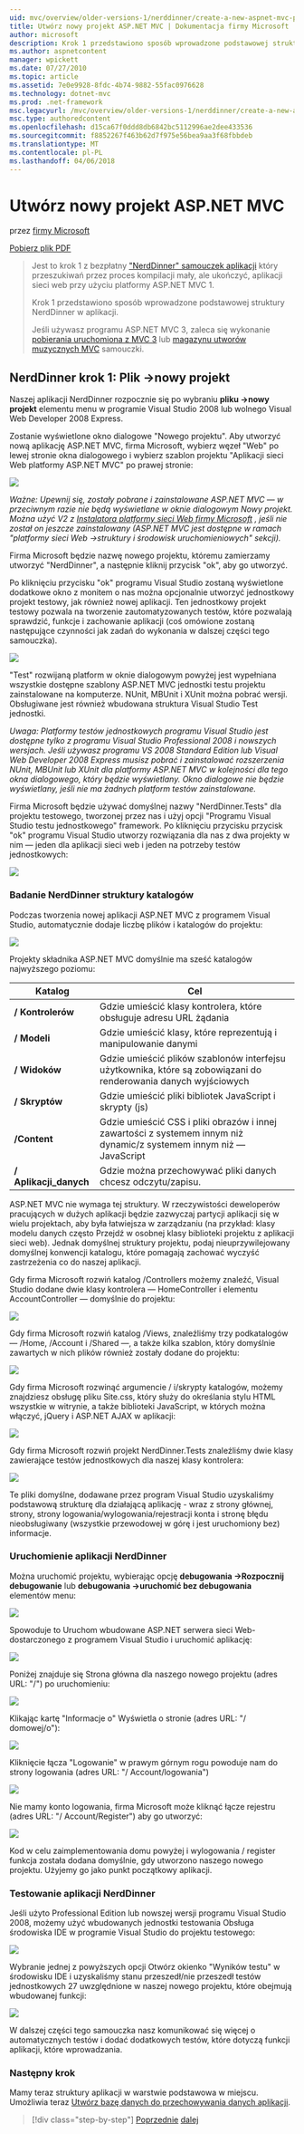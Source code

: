 ```yaml
---
uid: mvc/overview/older-versions-1/nerddinner/create-a-new-aspnet-mvc-project
title: Utwórz nowy projekt ASP.NET MVC | Dokumentacja firmy Microsoft
author: microsoft
description: Krok 1 przedstawiono sposób wprowadzone podstawowej struktury NerdDinner w aplikacji.
ms.author: aspnetcontent
manager: wpickett
ms.date: 07/27/2010
ms.topic: article
ms.assetid: 7e0e9928-8fdc-4b74-9882-55fac0976628
ms.technology: dotnet-mvc
ms.prod: .net-framework
msc.legacyurl: /mvc/overview/older-versions-1/nerddinner/create-a-new-aspnet-mvc-project
msc.type: authoredcontent
ms.openlocfilehash: d15ca67f0ddd8db6842bc5112996ae2dee433536
ms.sourcegitcommit: f8852267f463b62d7f975e56bea9aa3f68fbbdeb
ms.translationtype: MT
ms.contentlocale: pl-PL
ms.lasthandoff: 04/06/2018
---
```

<a name="create-a-new-aspnet-mvc-project"></a>Utwórz nowy projekt ASP.NET MVC
====================
przez [firmy Microsoft](https://github.com/microsoft)

[Pobierz plik PDF](http://aspnetmvcbook.s3.amazonaws.com/aspnetmvc-nerdinner_v1.pdf)

> Jest to krok 1 z bezpłatny ["NerdDinner" samouczek aplikacji](introducing-the-nerddinner-tutorial.md) który przeszukiwań przez proces kompilacji mały, ale ukończyć, aplikacji sieci web przy użyciu platformy ASP.NET MVC 1.
> 
> Krok 1 przedstawiono sposób wprowadzone podstawowej struktury NerdDinner w aplikacji.
> 
> Jeśli używasz programu ASP.NET MVC 3, zaleca się wykonanie [pobierania uruchomiona z MVC 3](../../older-versions/getting-started-with-aspnet-mvc3/cs/intro-to-aspnet-mvc-3.md) lub [magazynu utworów muzycznych MVC](../../older-versions/mvc-music-store/mvc-music-store-part-1.md) samouczki.


## <a name="nerddinner-step-1-file-gtnew-project"></a>NerdDinner krok 1: Plik -&gt;nowy projekt

Naszej aplikacji NerdDinner rozpocznie się po wybraniu **pliku -&gt;nowy projekt** elementu menu w programie Visual Studio 2008 lub wolnego Visual Web Developer 2008 Express.

Zostanie wyświetlone okno dialogowe "Nowego projektu". Aby utworzyć nową aplikację ASP.NET MVC, firma Microsoft, wybierz węzeł "Web" po lewej stronie okna dialogowego i wybierz szablon projektu "Aplikacji sieci Web platformy ASP.NET MVC" po prawej stronie:

![](create-a-new-aspnet-mvc-project/_static/image1.png)

*Ważne: Upewnij się, zostały pobrane i zainstalowane ASP.NET MVC — w przeciwnym razie nie będą wyświetlane w oknie dialogowym Nowy projekt. Można użyć V2 z [Instalatora platformy sieci Web firmy Microsoft](https://www.microsoft.com/web/downloads/platform.aspx) , jeśli nie został on jeszcze zainstalowany (ASP.NET MVC jest dostępne w ramach "platformy sieci Web -&gt;struktury i środowisk uruchomieniowych" sekcji).*

Firma Microsoft będzie nazwę nowego projektu, któremu zamierzamy utworzyć "NerdDinner", a następnie kliknij przycisk "ok", aby go utworzyć.

Po kliknięciu przycisku "ok" programu Visual Studio zostaną wyświetlone dodatkowe okno z monitem o nas można opcjonalnie utworzyć jednostkowy projekt testowy, jak również nowej aplikacji. Ten jednostkowy projekt testowy pozwala na tworzenie zautomatyzowanych testów, które pozwalają sprawdzić, funkcje i zachowanie aplikacji (coś omówione zostaną następujące czynności jak zadań do wykonania w dalszej części tego samouczka).

![](create-a-new-aspnet-mvc-project/_static/image2.png)

"Test" rozwijaną platform w oknie dialogowym powyżej jest wypełniana wszystkie dostępne szablony ASP.NET MVC jednostki testu projektu zainstalowane na komputerze. NUnit, MBUnit i XUnit można pobrać wersji. Obsługiwane jest również wbudowana struktura Visual Studio Test jednostki.

*Uwaga: Platformy testów jednostkowych programu Visual Studio jest dostępne tylko z programu Visual Studio Professional 2008 i nowszych wersjach. Jeśli używasz programu VS 2008 Standard Edition lub Visual Web Developer 2008 Express musisz pobrać i zainstalować rozszerzenia NUnit, MBUnit lub XUnit dla platformy ASP.NET MVC w kolejności dla tego okna dialogowego, który będzie wyświetlany. Okno dialogowe nie będzie wyświetlany, jeśli nie ma żadnych platform testów zainstalowane.*

Firma Microsoft będzie używać domyślnej nazwy "NerdDinner.Tests" dla projektu testowego, tworzonej przez nas i użyj opcji "Programu Visual Studio testu jednostkowego" framework. Po kliknięciu przycisku przycisk "ok" programu Visual Studio utworzy rozwiązania dla nas z dwa projekty w nim — jeden dla aplikacji sieci web i jeden na potrzeby testów jednostkowych:

![](create-a-new-aspnet-mvc-project/_static/image3.png)

### <a name="examining-the-nerddinner-directory-structure"></a>Badanie NerdDinner struktury katalogów

Podczas tworzenia nowej aplikacji ASP.NET MVC z programem Visual Studio, automatycznie dodaje liczbę plików i katalogów do projektu:

![](create-a-new-aspnet-mvc-project/_static/image4.png)

Projekty składnika ASP.NET MVC domyślnie ma sześć katalogów najwyższego poziomu:

| **Katalog** | **Cel** |
| --- | --- |
| **/ Kontrolerów** | Gdzie umieścić klasy kontrolera, które obsługuje adresu URL żądania |
| **/ Modeli** | Gdzie umieścić klasy, które reprezentują i manipulowanie danymi |
| **/ Widoków** | Gdzie umieścić plików szablonów interfejsu użytkownika, które są zobowiązani do renderowania danych wyjściowych |
| **/ Skryptów** | Gdzie umieścić pliki bibliotek JavaScript i skrypty (js) |
| **/Content** | Gdzie umieścić CSS i pliki obrazów i innej zawartości z systemem innym niż dynamic/z systemem innym niż — JavaScript |
| **/ Aplikacji\_danych** | Gdzie można przechowywać pliki danych chcesz odczytu/zapisu. |

ASP.NET MVC nie wymaga tej struktury. W rzeczywistości deweloperów pracujących w dużych aplikacji będzie zazwyczaj partycji aplikacji się w wielu projektach, aby była łatwiejsza w zarządzaniu (na przykład: klasy modelu danych często Przejdź w osobnej klasy biblioteki projektu z aplikacji sieci web). Jednak domyślnej struktury projektu, podaj nieuprzywilejowany domyślnej konwencji katalogu, które pomagają zachować wyczyść zastrzeżenia co do naszej aplikacji.

Gdy firma Microsoft rozwiń katalog /Controllers możemy znaleźć, Visual Studio dodane dwie klasy kontrolera — HomeController i elementu AccountController — domyślnie do projektu:

![](create-a-new-aspnet-mvc-project/_static/image5.png)

Gdy firma Microsoft rozwiń katalog /Views, znaleźliśmy trzy podkatalogów — /Home, /Account i /Shared —, a także kilka szablon, który domyślnie zawartych w nich plików również zostały dodane do projektu:

![](create-a-new-aspnet-mvc-project/_static/image6.png)

Gdy firma Microsoft rozwinąć argumencie / i/skrypty katalogów, możemy znajdziesz obsługę pliku Site.css, który służy do określania stylu HTML wszystkie w witrynie, a także biblioteki JavaScript, w których można włączyć, jQuery i ASP.NET AJAX w aplikacji:

![](create-a-new-aspnet-mvc-project/_static/image7.png)

Gdy firma Microsoft rozwiń projekt NerdDinner.Tests znaleźliśmy dwie klasy zawierające testów jednostkowych dla naszej klasy kontrolera:

![](create-a-new-aspnet-mvc-project/_static/image8.png)

Te pliki domyślne, dodawane przez program Visual Studio uzyskaliśmy podstawową strukturę dla działającą aplikację - wraz z strony głównej, strony, strony logowania/wylogowania/rejestracji konta i stronę błędu nieobsługiwany (wszystkie przewodowej w górę i jest uruchomiony bez) informacje.

### <a name="running-the-nerddinner-application"></a>Uruchomienie aplikacji NerdDinner

Można uruchomić projektu, wybierając opcję **debugowania -&gt;Rozpocznij debugowanie** lub **debugowania -&gt;uruchomić bez debugowania** elementów menu:

![](create-a-new-aspnet-mvc-project/_static/image9.png)

Spowoduje to Uruchom wbudowane ASP.NET serwera sieci Web-dostarczonego z programem Visual Studio i uruchomić aplikację:

![](create-a-new-aspnet-mvc-project/_static/image10.png)

Poniżej znajduje się Strona główna dla naszego nowego projektu (adres URL: "/") po uruchomieniu:

![](create-a-new-aspnet-mvc-project/_static/image11.png)

Klikając kartę "Informacje o" Wyświetla o stronie (adres URL: "/ domowej/o"):

![](create-a-new-aspnet-mvc-project/_static/image12.png)

Kliknięcie łącza "Logowanie" w prawym górnym rogu powoduje nam do strony logowania (adres URL: "/ Account/logowania")

![](create-a-new-aspnet-mvc-project/_static/image13.png)

Nie mamy konto logowania, firma Microsoft może kliknąć łącze rejestru (adres URL: "/ Account/Register") aby go utworzyć:

![](create-a-new-aspnet-mvc-project/_static/image14.png)

Kod w celu zaimplementowania domu powyżej i wylogowania / register funkcja została dodana domyślnie, gdy utworzono naszego nowego projektu. Użyjemy go jako punkt początkowy aplikacji.

### <a name="testing-the-nerddinner-application"></a>Testowanie aplikacji NerdDinner

Jeśli użyto Professional Edition lub nowszej wersji programu Visual Studio 2008, możemy użyć wbudowanych jednostki testowania Obsługa środowiska IDE w programie Visual Studio do projektu testowego:

![](create-a-new-aspnet-mvc-project/_static/image15.png)

Wybranie jednej z powyższych opcji Otwórz okienko "Wyników testu" w środowisku IDE i uzyskaliśmy stanu przeszedł/nie przeszedł testów jednostkowych 27 uwzględnione w naszej nowego projektu, które obejmują wbudowanej funkcji:

![](create-a-new-aspnet-mvc-project/_static/image16.png)

W dalszej części tego samouczka nasz komunikować się więcej o automatycznych testów i dodać dodatkowych testów, które dotyczą funkcji aplikacji, które wprowadzania.

### <a name="next-step"></a>Następny krok

Mamy teraz struktury aplikacji w warstwie podstawowa w miejscu. Umożliwia teraz [Utwórz bazę danych do przechowywania danych aplikacji](create-a-database.md).

> [!div class="step-by-step"]
> [Poprzednie](introducing-the-nerddinner-tutorial.md)
> [dalej](create-a-database.md)
